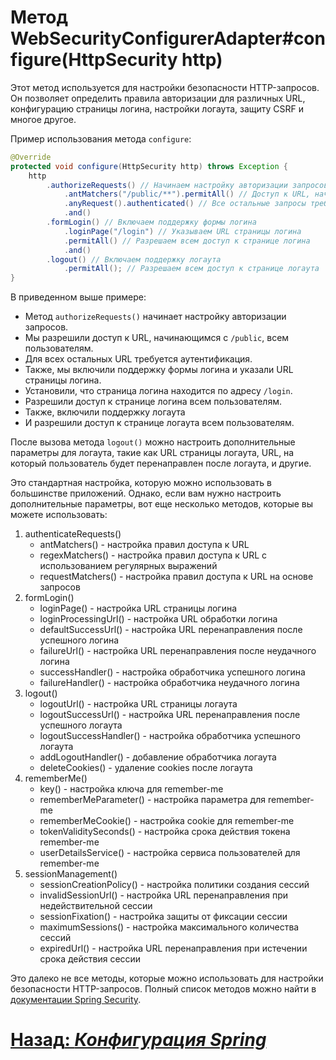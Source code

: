 # Метод WebSecurityConfigurerAdapter#configure(HttpSecurity http)

Этот метод используется для настройки безопасности HTTP-запросов. Он позволяет определить правила авторизации для
различных URL, конфигурацию страницы логина, настройки логаута, защиту CSRF и многое другое.

Пример использования метода `configure`:

```java
@Override
protected void configure(HttpSecurity http) throws Exception {
    http
        .authorizeRequests() // Начинаем настройку авторизации запросов
            .antMatchers("/public/**").permitAll() // Доступ к URL, начинающимся с /public, разрешен всем пользователям
            .anyRequest().authenticated() // Все остальные запросы требуют аутентификации
            .and()
        .formLogin() // Включаем поддержку формы логина
            .loginPage("/login") // Указываем URL страницы логина
            .permitAll() // Разрешаем всем доступ к странице логина
            .and()
        .logout() // Включаем поддержку логаута
            .permitAll(); // Разрешаем всем доступ к странице логаута
}
```

В приведенном выше примере:

- Метод `authorizeRequests()` начинает настройку авторизации запросов.
- Мы разрешили доступ к URL, начинающимся с `/public`, всем пользователям.
- Для всех остальных URL требуется аутентификация.
- Также, мы включили поддержку формы логина и указали URL страницы логина.
- Установили, что страница логина находится по адресу `/login`.
- Разрешили доступ к странице логина всем пользователям.
- Также, включили поддержку логаута
- И разрешили доступ к странице логаута всем пользователям.

После вызова метода `logout()` можно настроить дополнительные параметры для логаута, такие как URL страницы логаута,
URL, на который пользователь будет перенаправлен после логаута, и другие.

Это стандартная настройка, которую можно использовать в большинстве приложений. Однако, если вам нужно настроить
дополнительные параметры, вот еще несколько методов, которые вы можете использовать:
1. authenticateRequests()
    - antMatchers() - настройка правил доступа к URL
    - regexMatchers() - настройка правил доступа к URL с использованием регулярных выражений
    - requestMatchers() - настройка правил доступа к URL на основе запросов
2. formLogin()
    - loginPage() - настройка URL страницы логина
    - loginProcessingUrl() - настройка URL обработки логина
    - defaultSuccessUrl() - настройка URL перенаправления после успешного логина
    - failureUrl() - настройка URL перенаправления после неудачного логина
    - successHandler() - настройка обработчика успешного логина
    - failureHandler() - настройка обработчика неудачного логина
3. logout()
    - logoutUrl() - настройка URL страницы логаута
    - logoutSuccessUrl() - настройка URL перенаправления после успешного логаута
    - logoutSuccessHandler() - настройка обработчика успешного логаута
    - addLogoutHandler() - добавление обработчика логаута
    - deleteCookies() - удаление cookies после логаута
4. rememberMe()
    - key() - настройка ключа для remember-me
    - rememberMeParameter() - настройка параметра для remember-me
    - rememberMeCookie() - настройка cookie для remember-me
    - tokenValiditySeconds() - настройка срока действия токена remember-me
    - userDetailsService() - настройка сервиса пользователей для remember-me
5. sessionManagement()
    - sessionCreationPolicy() - настройка политики создания сессий
    - invalidSessionUrl() - настройка URL перенаправления при недействительной сессии
    - sessionFixation() - настройка защиты от фиксации сессии
    - maximumSessions() - настройка максимального количества сессий
    - expiredUrl() - настройка URL перенаправления при истечении срока действия сессии

Это далеко не все методы, которые можно использовать для настройки безопасности HTTP-запросов. Полный список методов
можно найти в [документации Spring Security](https://docs.spring.io/spring-security/site/docs/current/api/org/springframework/security/config/annotation/web/builders/HttpSecurity.html).

# [**Назад**: *Конфигурация Spring*](../configuration.md)